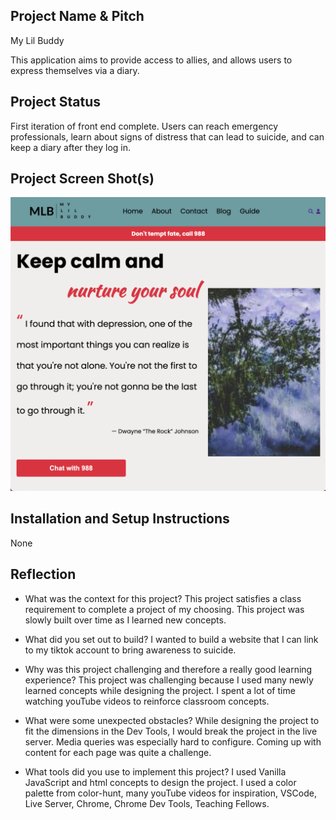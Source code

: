 ## Project Name & Pitch

My Lil Buddy

This application aims to provide access to allies, and allows users to express themselves via a diary.

## Project Status
First iteration of front end complete.  Users can reach emergency professionals, learn about signs of distress that can lead to suicide, and can keep a diary after they log in.


## Project Screen Shot(s)

![Index Page](./images/Screenshot%202023-03-05%20at%202.42.47%20PM.png)


## Installation and Setup Instructions
None


## Reflection

  - What was the context for this project? 
  This project satisfies a class requirement to complete a project of my choosing.  This project was slowly built over time as I learned new concepts.

  - What did you set out to build?
  I wanted to build a website that I can link to my tiktok account to bring awareness to suicide.

  - Why was this project challenging and therefore a really good learning experience?
  This project was challenging because I used many newly learned concepts while designing the project.  I spent a lot of time watching youTube videos to reinforce classroom concepts.

  - What were some unexpected obstacles?
  While designing the project to fit the dimensions in the Dev Tools, I would break the project in the live server.  Media queries was especially hard to configure. Coming up with content for each page was quite a challenge.

  - What tools did you use to implement this project?
  I used Vanilla JavaScript and html concepts to design the project.  I used a color palette from color-hunt, many youTube videos for inspiration, VSCode, Live Server, Chrome, Chrome Dev Tools, Teaching Fellows.


